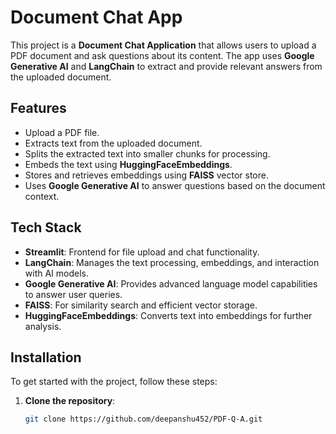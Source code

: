 # Document Chat App

This project is a **Document Chat Application** that allows users to upload a PDF document and ask questions about its content. The app uses **Google Generative AI** and **LangChain** to extract and provide relevant answers from the uploaded document.

## Features

- Upload a PDF file.
- Extracts text from the uploaded document.
- Splits the extracted text into smaller chunks for processing.
- Embeds the text using **HuggingFaceEmbeddings**.
- Stores and retrieves embeddings using **FAISS** vector store.
- Uses **Google Generative AI** to answer questions based on the document context.

## Tech Stack

- **Streamlit**: Frontend for file upload and chat functionality.
- **LangChain**: Manages the text processing, embeddings, and interaction with AI models.
- **Google Generative AI**: Provides advanced language model capabilities to answer user queries.
- **FAISS**: For similarity search and efficient vector storage.
- **HuggingFaceEmbeddings**: Converts text into embeddings for further analysis.

## Installation

To get started with the project, follow these steps:

1. **Clone the repository**:
   ```bash
   git clone https://github.com/deepanshu452/PDF-Q-A.git
